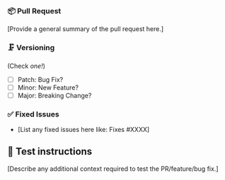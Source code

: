 ### 📦 Pull Request

[Provide a general summary of the pull request here.]

### 🗜 Versioning

(Check _one!_)

- [ ] Patch: Bug Fix?
- [ ] Minor: New Feature?
- [ ] Major: Breaking Change?

### ✅ Fixed Issues

- [List any fixed issues here like: Fixes #XXXX]

## 🚨 Test instructions

[Describe any additional context required to test the PR/feature/bug fix.]
